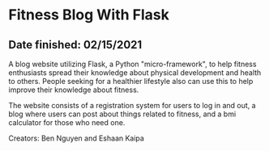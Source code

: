 # Fitness Blog With Flask
## Date finished: 02/15/2021

A blog website utilizing Flask, a Python "micro-framework", to help fitness enthusiasts spread their knowledge about physical development and health to others. People seeking for a healthier lifestyle also can use this to help improve their knowledge about fitness.

The website consists of a registration system for users to log in and out, a blog where users can post about things related to fitness, and a bmi calculator for those who need one.

Creators: Ben Nguyen and Eshaan Kaipa
